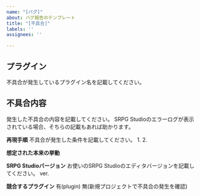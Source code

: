 ```yaml
---
name: "[バグ]"
about: バグ報告のテンプレート
title: "[不具合]"
labels: ''
assignees: ''

---
```


## プラグイン
不具合が発生しているプラグイン名を記載してください。


## 不具合内容
発生した不具合の内容を記載してください。
SRPG Studioのエラーログが表示されている場合、そちらの記載もあれば助かります。


**再現手順**
不具合が発生した条件を記載してください。
1. 
2. 


**想定された本来の挙動**



**SRPG Studioバージョン**
お使いのSRPG Studioのエディタバージョンを記載してください。
ver.


**競合するプラグイン**
有(plugin)
無(新規プロジェクトで不具合の発生を確認)
